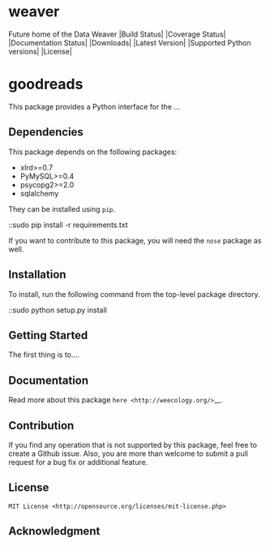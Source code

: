 # weaver
Future home of the Data Weaver
|Build Status| |Coverage Status| |Documentation Status| |Downloads|
|Latest Version| |Supported Python versions| |License|

goodreads
=========

This package provides a Python interface for the ...

Dependencies
------------

This package depends on the following packages:

-  xlrd>=0.7
-  PyMySQL>=0.4
-  psycopg2>=2.0
-  sqlalchemy

They can be installed using ``pip``.

::sudo pip install -r requirements.txt

If you want to contribute to this package, you will need the ``nose``
package as well.

Installation
------------

To install, run the following command from the top-level package
directory.

::sudo python setup.py install

Getting Started
---------------

The first thing is to....


Documentation
-------------

Read more about this package
`here <http://weecology.org/>`__.

Contribution
------------

If you find any operation that is not supported by this package, feel
free to create a Github issue. Also, you are more than welcome to submit
a pull request for a bug fix or additional feature.

License
-------

`MIT License <http://opensource.org/licenses/mit-license.php>`

Acknowledgment
--------------


